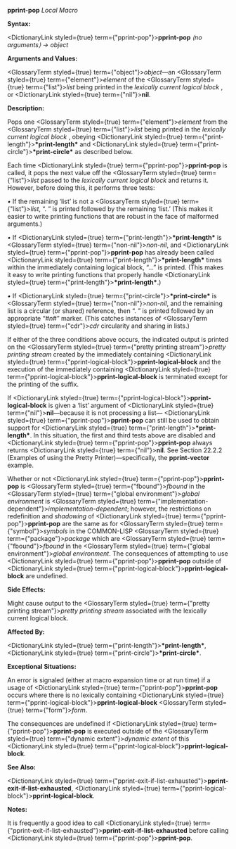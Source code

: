 **pprint-pop** *Local Macro* 



**Syntax:** 



<DictionaryLink styled={true} term={"pprint-pop"}><b>pprint-pop</b></DictionaryLink> *⟨no arguments⟩ → object* 



**Arguments and Values:** 



<GlossaryTerm styled={true} term={"object"}><i>object</i></GlossaryTerm>—an <GlossaryTerm styled={true} term={"element"}><i>element</i></GlossaryTerm> of the <GlossaryTerm styled={true} term={"list"}><i>list</i></GlossaryTerm> being printed in the *lexically current logical block* , or <DictionaryLink styled={true} term={"nil"}><b>nil</b></DictionaryLink>. 



**Description:** 



Pops one <GlossaryTerm styled={true} term={"element"}><i>element</i></GlossaryTerm> from the <GlossaryTerm styled={true} term={"list"}><i>list</i></GlossaryTerm> being printed in the *lexically current logical block* , obeying <DictionaryLink styled={true} term={"print-length"}><b>\*print-length\*</b></DictionaryLink> and <DictionaryLink styled={true} term={"print-circle"}><b>\*print-circle\*</b></DictionaryLink> as described below. 



Each time <DictionaryLink styled={true} term={"pprint-pop"}><b>pprint-pop</b></DictionaryLink> is called, it pops the next value off the <GlossaryTerm styled={true} term={"list"}><i>list</i></GlossaryTerm> passed to the *lexically current logical block* and returns it. However, before doing this, it performs three tests: 



*•* If the remaining ‘list’ is not a <GlossaryTerm styled={true} term={"list"}><i>list</i></GlossaryTerm>, “. ” is printed followed by the remaining ‘list.’ (This makes it easier to write printing functions that are robust in the face of malformed arguments.) 



*•* If <DictionaryLink styled={true} term={"print-length"}><b>\*print-length\*</b></DictionaryLink> is <GlossaryTerm styled={true} term={"non-nil"}><i>non-nil</i></GlossaryTerm>, and <DictionaryLink styled={true} term={"pprint-pop"}><b>pprint-pop</b></DictionaryLink> has already been called <DictionaryLink styled={true} term={"print-length"}><b>\*print-length\*</b></DictionaryLink> times within the immediately containing logical block, “...” is printed. (This makes it easy to write printing functions that properly handle <DictionaryLink styled={true} term={"print-length"}><b>\*print-length\*</b></DictionaryLink>.) 







 



 



*•* If <DictionaryLink styled={true} term={"print-circle"}><b>\*print-circle\*</b></DictionaryLink> is <GlossaryTerm styled={true} term={"non-nil"}><i>non-nil</i></GlossaryTerm>, and the remaining list is a circular (or shared) reference, then “. ” is printed followed by an appropriate “#*n*#” marker. (This catches instances of <GlossaryTerm styled={true} term={"cdr"}><i>cdr</i></GlossaryTerm> circularity and sharing in lists.) 



If either of the three conditions above occurs, the indicated output is printed on the <GlossaryTerm styled={true} term={"pretty printing stream"}><i>pretty printing stream</i></GlossaryTerm> created by the immediately containing <DictionaryLink styled={true} term={"pprint-logical-block"}><b>pprint-logical-block</b></DictionaryLink> and the execution of the immediately containing <DictionaryLink styled={true} term={"pprint-logical-block"}><b>pprint-logical-block</b></DictionaryLink> is terminated except for the printing of the suffix. 



If <DictionaryLink styled={true} term={"pprint-logical-block"}><b>pprint-logical-block</b></DictionaryLink> is given a ‘list’ argument of <DictionaryLink styled={true} term={"nil"}><b>nil</b></DictionaryLink>—because it is not processing a list— <DictionaryLink styled={true} term={"pprint-pop"}><b>pprint-pop</b></DictionaryLink> can still be used to obtain support for <DictionaryLink styled={true} term={"print-length"}><b>\*print-length\*</b></DictionaryLink>. In this situation, the first and third tests above are disabled and <DictionaryLink styled={true} term={"pprint-pop"}><b>pprint-pop</b></DictionaryLink> always returns <DictionaryLink styled={true} term={"nil"}><b>nil</b></DictionaryLink>. See Section 22.2.2 (Examples of using the Pretty Printer)—specifically, the **pprint-vector** example. 



Whether or not <DictionaryLink styled={true} term={"pprint-pop"}><b>pprint-pop</b></DictionaryLink> is <GlossaryTerm styled={true} term={"fbound"}><i>fbound</i></GlossaryTerm> in the <GlossaryTerm styled={true} term={"global environment"}><i>global environment</i></GlossaryTerm> is <GlossaryTerm styled={true} term={"implementation-dependent"}><i>implementation-dependent</i></GlossaryTerm>; however, the restrictions on redefinition and *shadowing* of <DictionaryLink styled={true} term={"pprint-pop"}><b>pprint-pop</b></DictionaryLink> are the same as for <GlossaryTerm styled={true} term={"symbol"}><i>symbols</i></GlossaryTerm> in the COMMON-LISP <GlossaryTerm styled={true} term={"package"}><i>package</i></GlossaryTerm> which are <GlossaryTerm styled={true} term={"fbound"}><i>fbound</i></GlossaryTerm> in the <GlossaryTerm styled={true} term={"global environment"}><i>global environment</i></GlossaryTerm>. The consequences of attempting to use <DictionaryLink styled={true} term={"pprint-pop"}><b>pprint-pop</b></DictionaryLink> outside of <DictionaryLink styled={true} term={"pprint-logical-block"}><b>pprint-logical-block</b></DictionaryLink> are undefined. 



**Side Effects:** 



Might cause output to the <GlossaryTerm styled={true} term={"pretty printing stream"}><i>pretty printing stream</i></GlossaryTerm> associated with the lexically current logical block. 



**Affected By:** 



<DictionaryLink styled={true} term={"print-length"}><b>\*print-length\*</b></DictionaryLink>, <DictionaryLink styled={true} term={"print-circle"}><b>\*print-circle\*</b></DictionaryLink>. 



**Exceptional Situations:** 



An error is signaled (either at macro expansion time or at run time) if a usage of <DictionaryLink styled={true} term={"pprint-pop"}><b>pprint-pop</b></DictionaryLink> occurs where there is no lexically containing <DictionaryLink styled={true} term={"pprint-logical-block"}><b>pprint-logical-block</b></DictionaryLink> <GlossaryTerm styled={true} term={"form"}><i>form</i></GlossaryTerm>. 



The consequences are undefined if <DictionaryLink styled={true} term={"pprint-pop"}><b>pprint-pop</b></DictionaryLink> is executed outside of the <GlossaryTerm styled={true} term={"dynamic extent"}><i>dynamic extent</i></GlossaryTerm> of this <DictionaryLink styled={true} term={"pprint-logical-block"}><b>pprint-logical-block</b></DictionaryLink>. 



**See Also:** 



<DictionaryLink styled={true} term={"pprint-exit-if-list-exhausted"}><b>pprint-exit-if-list-exhausted</b></DictionaryLink>, <DictionaryLink styled={true} term={"pprint-logical-block"}><b>pprint-logical-block</b></DictionaryLink>. 



**Notes:** 



It is frequently a good idea to call <DictionaryLink styled={true} term={"pprint-exit-if-list-exhausted"}><b>pprint-exit-if-list-exhausted</b></DictionaryLink> before calling <DictionaryLink styled={true} term={"pprint-pop"}><b>pprint-pop</b></DictionaryLink>. 